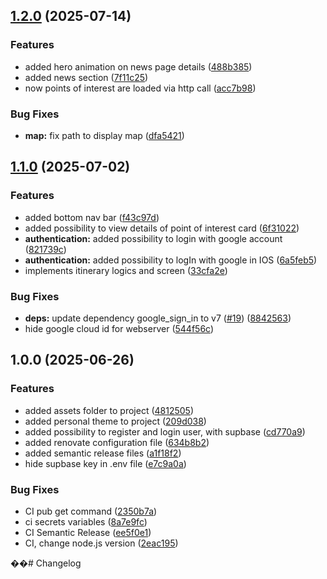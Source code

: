## [1.2.0](https://github.com/AlexTesta00/Discover/compare/v1.1.0...v1.2.0) (2025-07-14)

### Features

* added hero animation on news page details ([488b385](https://github.com/AlexTesta00/Discover/commit/488b3850a9ca3255ba2227757bed95f6266bea42))
* added news section ([7f11c25](https://github.com/AlexTesta00/Discover/commit/7f11c25d7489cce6694a38032ae01501d21d0d04))
* now points of interest are loaded via http call ([acc7b98](https://github.com/AlexTesta00/Discover/commit/acc7b98099b73190535225b86c25186d6529c5e0))

### Bug Fixes

* **map:** fix path to display map ([dfa5421](https://github.com/AlexTesta00/Discover/commit/dfa5421e6d32418ba09ccf64a4d249d95776e342))

## [1.1.0](https://github.com/AlexTesta00/Discover/compare/v1.0.0...v1.1.0) (2025-07-02)

### Features

* added bottom nav bar ([f43c97d](https://github.com/AlexTesta00/Discover/commit/f43c97d58dbc6eec3ecc9abd25112f2980bb98fe))
* added possibility to view details of point of interest card ([6f31022](https://github.com/AlexTesta00/Discover/commit/6f31022b227a393cbee2b5ae6ea6f1993729c8a9))
* **authentication:** added possibility to login with google account ([821739c](https://github.com/AlexTesta00/Discover/commit/821739c521c6cd4541eecfb8057b60cd01fb3538))
* **authentication:** added possibility to logIn with google in IOS ([6a5feb5](https://github.com/AlexTesta00/Discover/commit/6a5feb566ceff39937ab83e79cdfbd15f7833c0c))
* implements itinerary logics and screen ([33cfa2e](https://github.com/AlexTesta00/Discover/commit/33cfa2e0e6d0242e7fc62a293c9df1944266e125))

### Bug Fixes

* **deps:** update dependency google_sign_in to v7 ([#19](https://github.com/AlexTesta00/Discover/issues/19)) ([8842563](https://github.com/AlexTesta00/Discover/commit/8842563e84e8a87eeb71caaed81ec263ad35cb5a))
* hide google cloud id for webserver ([544f56c](https://github.com/AlexTesta00/Discover/commit/544f56c1c8d28a38b339740dc2080dfdbdab9711))

## 1.0.0 (2025-06-26)

### Features

* added assets folder to project ([4812505](https://github.com/AlexTesta00/Discover/commit/4812505c8513dcaa6e6fc191b78810161414e185))
* added personal theme to project ([209d038](https://github.com/AlexTesta00/Discover/commit/209d038511b9578aaa6f8a76d6eb39b9f95cda4c))
* added possibility to register and login user, with supbase ([cd770a9](https://github.com/AlexTesta00/Discover/commit/cd770a9f2f0ad48b635b36e7852031269c67a1e7))
* added renovate configuration file ([634b8b2](https://github.com/AlexTesta00/Discover/commit/634b8b296ebb5d5efe8ef7edef3762527bf082ef))
* added semantic release files ([a1f18f2](https://github.com/AlexTesta00/Discover/commit/a1f18f25758316c7b3ffc76ddbe808ab86520cf6))
* hide supbase key in .env file ([e7c9a0a](https://github.com/AlexTesta00/Discover/commit/e7c9a0a82bbbb0eb8691fcb057169ac5778750f0))

### Bug Fixes

* CI pub get command ([2350b7a](https://github.com/AlexTesta00/Discover/commit/2350b7a50a0ae9488a7a5f30e2766d3a4f6916cf))
* ci secrets variables ([8a7e9fc](https://github.com/AlexTesta00/Discover/commit/8a7e9fc299cc911abb2c40c574ced817ddd34a59))
* CI Semantic Release ([ee5f0e1](https://github.com/AlexTesta00/Discover/commit/ee5f0e11d75681c29c10c55e7491178c6e461d43))
* CI, change node.js version ([2eac195](https://github.com/AlexTesta00/Discover/commit/2eac195c31d7594d58d207f2d4dac913b31b1172))

��#   C h a n g e l o g  
 
